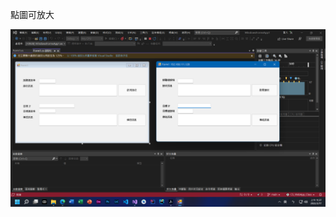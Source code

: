 點圖可放大

  <a href="https://github.com/iambjlu/CS_WebApp_Class/blob/main/WeeklyProgress/Week1_1110217/image.png?raw=true" target="_blank">

  <img src="https://github.com/iambjlu/CS_WebApp_Class/blob/main/WeeklyProgress/Week1_1110217/image.png?raw=true" />

</a>
